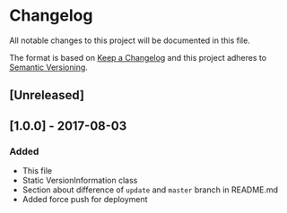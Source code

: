 # Changelog

All notable changes to this project will be documented in this file.

The format is based on [Keep a Changelog](http://keepachangelog.com/en/1.0.0/)
and this project adheres to [Semantic Versioning](http://semver.org/spec/v2.0.0.html).

## [Unreleased]

## [1.0.0] - 2017-08-03
### Added
- This file
- Static VersionInformation class
- Section about difference of `update` and `master` branch in README.md
- Added force push for deployment
